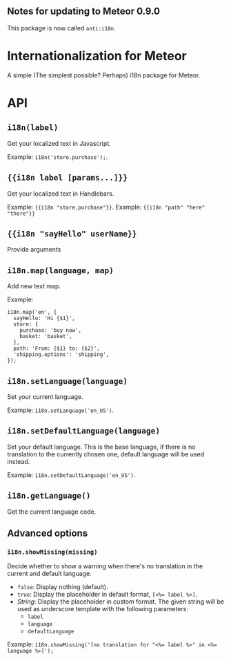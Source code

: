 Notes for updating to Meteor 0.9.0
----------------------------------

This package is now called `anti:i18n`.



# Internationalization for Meteor

A simple (The simplest possible? Perhaps) i18n package for Meteor.

# API



## `i18n(label)`

Get your localized text in Javascript.

Example: `i18n('store.purchase');`.



## `{{i18n label [params...]}}`

Get your localized text in Handlebars.

Example: `{{i18n "store.purchase"}}`.
Example: `{{i18n "path" "here" "there"}}`

## `{{i18n "sayHello" userName}}`

Provide arguments


## `i18n.map(language, map)`

Add new text map.

Example:

    i18n.map('en', {
      sayHello: 'Hi {$1}',
      store: {
        purchase: 'buy now',
        basket: 'basket',
      },
      path: 'From: {$1} to: {$2}',
      'shipping.options': 'shipping',
    });


## `i18n.setLanguage(language)`

Set your current language.

Example: `i18n.setLanguage('en_US')`.



## `i18n.setDefaultLanguage(language)`

Set your default language. This is the base language, if there is no translation to the currently chosen one,
default language will be used instead.

Example: `i18n.setDefaultLanguage('en_US')`.



## `i18n.getLanguage()`

Get the current language code.

## Advanced options

### `i18n.showMissing(missing)`

Decide whether to show a warning when there's no translation in the current and default language.

- `false`: Display nothing (default).
- `true`: Display the placeholder in default format, `[<%= label %>]`.
- *String*: Display the placeholder in custom format. The given string will be used as underscore template with the following parameters:
    - `label`
    - `language`
    - `defaultLanguage`

Example: `i18n.showMissing('[no translation for "<%= label %>" in <%= language %>]');`






